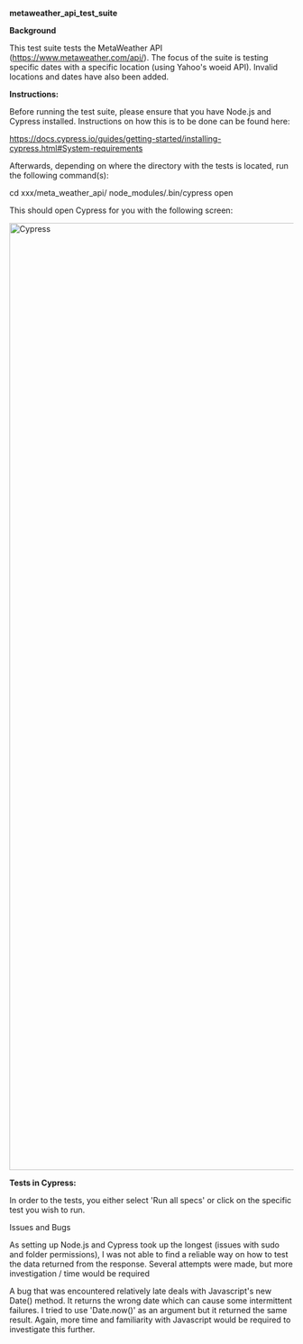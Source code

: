 **metaweather_api_test_suite**

**Background**

This test suite tests the MetaWeather API (https://www.metaweather.com/api/). The focus of the suite is testing specific dates with a specific location (using Yahoo's woeid API). Invalid locations and dates have also been added.

**Instructions:**

Before running the test suite, please ensure that you have Node.js and Cypress installed. Instructions on how this is to be done can be found here:

https://docs.cypress.io/guides/getting-started/installing-cypress.html#System-requirements

Afterwards, depending on where the directory with the tests is located, run the following command(s):

cd xxx/meta_weather_api/ node_modules/.bin/cypress open

This should open Cypress for you with the following screen:

<img width="1680" alt="Cypress" src="https://user-images.githubusercontent.com/89274203/130360083-2d1b4dec-59bf-4499-be08-183b5d9846c7.png">



**Tests in Cypress:**

In order to the tests, you either select 'Run all specs' or click on the specific test you wish to run.

Issues and Bugs

As setting up Node.js and Cypress took up the longest (issues with sudo and folder permissions), I was not able to find a reliable way on how to test the data returned from the response. Several attempts were made, but more investigation / time would be required 

A bug that was encountered relatively late deals with Javascript's new Date() method. It returns the wrong date which can cause some intermittent failures. I tried to use 'Date.now()' as an argument but it returned the same result. Again, more time and familiarity with Javascript would be required to investigate this further.
